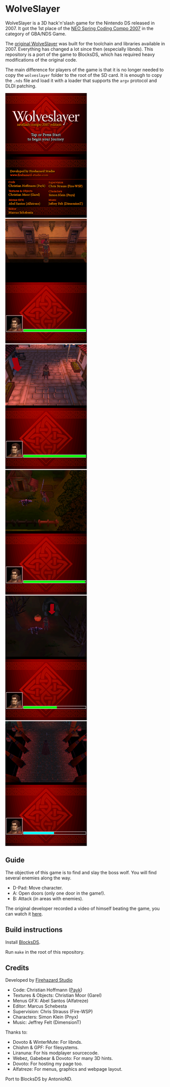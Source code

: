 # WolveSlayer

WolveSlayer is a 3D hack'n'slash game for the Nintendo DS released in 2007. It
got the 1st place of the [NEO Spring Coding Compo 2007](https://web.archive.org/web/20210208021659/https://www.neoflash.com/forum/index.php?topic=3895.0)
in the category of GBA/NDS Game.

The [original WolveSlayer](https://web.archive.org/web/20161225102440/http://payk.drunkencoders.com/)
was built for the toolchain and libraries available in 2007. Everything has
changed a lot since then (especially libnds). This repository is a port of the
game to BlocksDS, which has required heavy modifications of the original code.

The main difference for players of the game is that it is no longer needed to
copy the `wolveslayer` folder to the root of the SD card. It is enough to copy
the `.nds` file and load it with a loader that supports the `argv` protocol and
DLDI patching.

![Title Screen](screenshots/screenshot-1.png) ![House](screenshots/screenshot-2.png)
![Village](screenshots/screenshot-3.png) ![Forest](screenshots/screenshot-4.png)
![Entrance](screenshots/screenshot-5.png) ![Temple](screenshots/screenshot-6.png)

## Guide

The objective of this game is to find and slay the boss wolf. You will find
several enemies along the way.

- D-Pad: Move character.
- A: Open doors (only one door in the game!).
- B: Attack (in areas with enemies).

The original developer recorded a video of himself beating the game, you can
watch it [here](https://www.youtube.com/watch?v=q-SZ4lWB1Qs).

## Build instructions

Install [BlocksDS](https://blocksds.github.io/docs/).

Run `make` in the root of this repository.

## Credits

Developed by [Firehazard Studio](www.firehazard-studio.com)

- Code: Christian Hoffmann ([Payk](www.payk.drunkencoders.com))
- Textures & Objects: Christian Moor (Garel)
- Menus GFX: Abel Santos (Alfatreze)
- Editor: Marcus Schebesta
- Supervision: Chris Strauss (Fire-WSP)
- Characters: Simon Klein (Pnyx)
- Music: Jeffrey Felt (DimensionT)

Thanks to:

- Dovoto & WinterMute: For libnds.
- Chishm & GPF: For filesystems.
- Liranuna: For his modplayer sourcecode.
- Webez, Gabebear & Dovoto: For many 3D hints.
- Dovoto: For hosting my page too.
- Alfatreze: For menus, graphics and webpage layout.

Port to BlocksDS by AntonioND.
